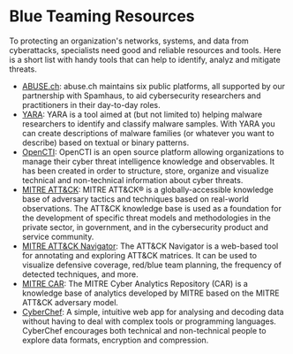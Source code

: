 # Blue Teaming Resources
To protecting an organization's networks, systems, and data from cyberattacks, specialists need good and reliable resources and tools. Here is a short list with handy tools that can help to identify, analyz and mitigate threats.

- [ABUSE.ch](https://abuse.ch/#platforms): abuse.ch maintains six public platforms, all supported by our partnership with Spamhaus, to aid cybersecurity researchers and practitioners in their day-to-day roles. 
- [YARA](https://virustotal.github.io/yara/): YARA is a tool aimed at (but not limited to) helping malware researchers to identify and classify malware samples. With YARA you can create descriptions of malware families (or whatever you want to describe) based on textual or binary patterns.
- [OpenCTI](https://github.com/OpenCTI-Platform/opencti): OpenCTI is an open source platform allowing organizations to manage their cyber threat intelligence knowledge and observables. It has been created in order to structure, store, organize and visualize technical and non-technical information about cyber threats.
- [MITRE ATT&CK](https://attack.mitre.org/): MITRE ATT&CK® is a globally-accessible knowledge base of adversary tactics and techniques based on real-world observations. The ATT&CK knowledge base is used as a foundation for the development of specific threat models and methodologies in the private sector, in government, and in the cybersecurity product and service community.
- [MITRE ATT&CK Navigator](https://mitre-attack.github.io/attack-navigator/): The ATT&CK Navigator is a web-based tool for annotating and exploring ATT&CK matrices. It can be used to visualize defensive coverage, red/blue team planning, the frequency of detected techniques, and more.
- [MITRE CAR](https://car.mitre.org/analytics/): The MITRE Cyber Analytics Repository (CAR) is a knowledge base of analytics developed by MITRE based on the MITRE ATT&CK adversary model.
- [CyberChef](https://gchq.github.io/CyberChef/): A simple, intuitive web app for analysing and decoding data without having to deal with complex tools or programming languages. CyberChef encourages both technical and non-technical people to explore data formats, encryption and compression.
